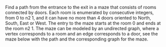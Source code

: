 Find a path from the entrance to the exit in a maze that consists of rooms connected by doors. Each room is enumerated by consecutive integers, from 0 to n2   1, and it can have no more than 4 doors oriented to North, South, East or West. The entry to the maze starts at the room 0 and ends at the room n2   1. The maze can be modeled by an undirected graph, where a vertex corresponds to a room and an edge corresponds to a door, see the maze below with the path and the corresponding graph for the maze.
